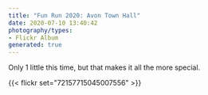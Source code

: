 ```yaml
---
title: "Fun Run 2020: Avon Town Hall"
date: 2020-07-10 13:40:42
photography/types:
- Flickr Album
generated: true
---
```

Only 1 little this time, but that makes it all the more special.

{{< flickr set="72157715045007556" >}}
